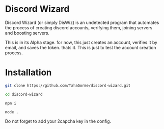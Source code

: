 # Discord Wizard
Discord Wizard (or simply DisWiz) is an undetected program that automates the process of creating discord accounts, verifying them, joining servers and boosting servers.

This is in its Alpha stage. for now, this just creates an account, verifies it by email, and saves the token. thats it. This is just to test the account creation process.

# Installation

```bash
git clone https://github.com/TahaGorme/discord-wizard.git
```

```bash
cd discord-wizard
```

```bash
npm i
```

```bash
node .
```

Do not forget to add your 2capcha key in the config.

